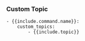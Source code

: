 ### Custom Topic

```
- {{include.command.name}}:
    custom_topics: 
        - {{include.topic}}
```